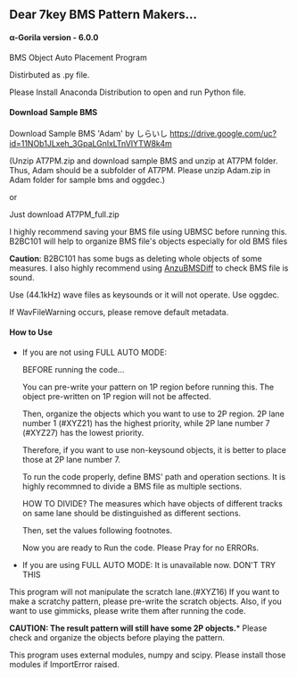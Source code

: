 ## **Dear 7key BMS Pattern Makers...**

#### **α-Gorila version - 6.0.0**
BMS Object Auto Placement Program

Distirbuted as .py file. 

Please Install Anaconda Distribution to open and run Python file.

#### **Download Sample BMS**
Download Sample BMS 'Adam' by しらいし
https://drive.google.com/uc?id=11NOb1JLxeh_3GpaLGnlxLTnVIYTW8k4m

(Unzip AT7PM.zip and download sample BMS and unzip at AT7PM folder.
Thus, Adam should be a subfolder of AT7PM.
Please unzip Adam.zip in Adam folder for sample bms and oggdec.)

or

Just download AT7PM_full.zip

I highly recommend saving your BMS file using UBMSC before running this.
B2BC101 will help to organize BMS file's objects especially for old BMS files

**Caution**: B2BC101 has some bugs as deleting whole objects of some measures.
I also highly recommend using [AnzuBMSDiff](http://yuinore.net/2015/12/difftool/) to check BMS file is sound.

Use (44.1kHz) wave files as keysounds or it will not operate. Use oggdec.

If WavFileWarning occurs, please remove default metadata.

#### **How to Use**

- If you are not using FULL AUTO MODE:

  BEFORE running the code...  

  You can pre-write your pattern on 1P region before running this.
  The object pre-written on 1P region will not be affected.

  Then, organize the objects which you want to use to 2P region.
  2P lane number 1 (#XYZ21) has the highest priority, 
  while 2P lane number 7 (#XYZ27) has the lowest priority.

  Therefore, if you want to use non-keysound objects, 
  it is better to place those at 2P lane number 7.

  To run the code properly, define BMS' path and operation sections.
  It is highly recommned to divide a BMS file as multiple sections.

  HOW TO DIVIDE? 
  The measures which have objects of different tracks on same lane 
  should be distinguished as different sections.

  Then, set the values following footnotes.

  Now you are ready to Run the code. Please Pray for no ERRORs.

- If you are using FULL AUTO MODE:
  It is unavailable now. DON'T TRY THIS

This program will not manipulate the scratch lane.(#XYZ16)
If you want to make a scratchy pattern, please pre-write the scratch objects.
Also, if you want to use gimmicks, please write them after running the code.

**CAUTION: The result pattern will still have some 2P objects.***
Please check and organize the objects before playing the pattern. 

This program uses external modules, numpy and scipy.
Please install those modules if ImportError raised.
